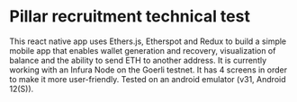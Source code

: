 # Pillar recruitment technical test

This react native app uses Ethers.js, Etherspot and Redux to build a simple mobile app that enables wallet generation and recovery, visualization of balance and the ability to send ETH to another address. 
It is currently working with an Infura Node on the Goerli testnet. 
It has 4 screens in order to make it more user-friendly.
Tested on an android emulator (v31, Android 12(S)).
